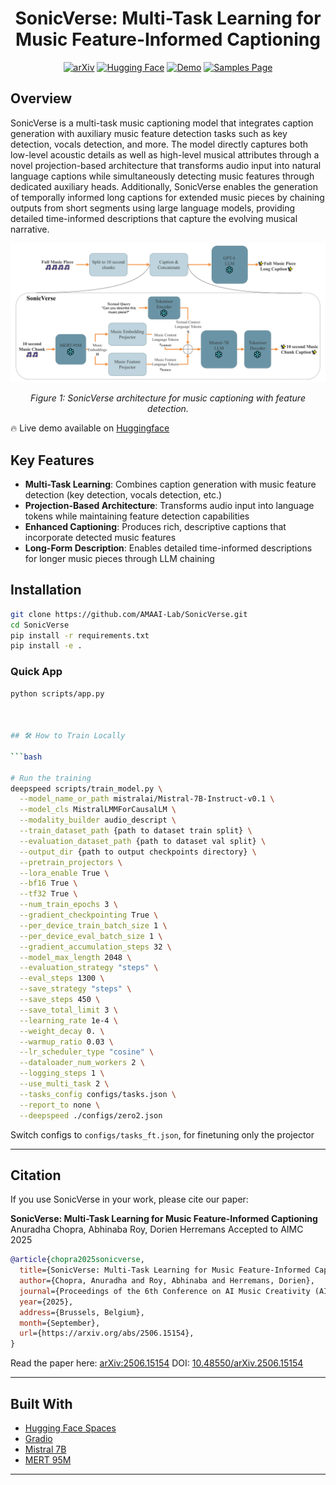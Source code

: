 <div align="center">

# **SonicVerse: Multi-Task Learning for Music Feature-Informed Captioning**
[![arXiv](https://img.shields.io/badge/arXiv-2506.15154-b31b1b.svg)](https://arxiv.org/abs/2506.15154)
[![Hugging Face](https://img.shields.io/badge/🤗%20Hugging%20Face-Model-yellow)](https://huggingface.co/amaai-lab/SonicVerse)
[![Demo](https://img.shields.io/badge/🎵-Demo-green)](https://huggingface.co/spaces/amaai-lab/SonicVerse)
[![Samples Page](https://img.shields.io/badge/Samples-Page-blue)](https://amaai-lab.github.io/SonicVerse/)

</div>

## Overview

SonicVerse is a multi-task music captioning model that integrates caption generation with auxiliary music feature detection tasks such as key detection, vocals detection, and more. The model directly captures both low-level acoustic details as well as high-level musical attributes through a novel projection-based architecture that transforms audio input into natural language captions while simultaneously detecting music features through dedicated auxiliary heads. Additionally, SonicVerse enables the generation of temporally informed long captions for extended music pieces by chaining outputs from short segments using large language models, providing detailed time-informed descriptions that capture the evolving musical narrative.

<div align="center">
<img src="media/overview.png" alt="SonicVerse Architecture" width="800"/>
<p><em>Figure 1: SonicVerse architecture for music captioning with feature detection.</em></p>
</div>

🔥 Live demo available on [Huggingface](https://huggingface.co/spaces/amaai-lab/SonicVerse)

## Key Features

- **Multi-Task Learning**: Combines caption generation with music feature detection (key detection, vocals detection, etc.)
- **Projection-Based Architecture**: Transforms audio input into language tokens while maintaining feature detection capabilities
- **Enhanced Captioning**: Produces rich, descriptive captions that incorporate detected music features
- **Long-Form Description**: Enables detailed time-informed descriptions for longer music pieces through LLM chaining

## Installation

```bash
git clone https://github.com/AMAAI-Lab/SonicVerse.git
cd SonicVerse
pip install -r requirements.txt
pip install -e .
```

### Quick App

```bash
python scripts/app.py



## 🛠️ How to Train Locally

```bash

# Run the training
deepspeed scripts/train_model.py \
  --model_name_or_path mistralai/Mistral-7B-Instruct-v0.1 \
  --model_cls MistralLMMForCausalLM \
  --modality_builder audio_descript \
  --train_dataset_path {path to dataset train split} \
  --evaluation_dataset_path {path to dataset val split} \
  --output_dir {path to output checkpoints directory} \
  --pretrain_projectors \
  --lora_enable True \
  --bf16 True \
  --tf32 True \
  --num_train_epochs 3 \
  --gradient_checkpointing True \
  --per_device_train_batch_size 1 \
  --per_device_eval_batch_size 1 \
  --gradient_accumulation_steps 32 \
  --model_max_length 2048 \
  --evaluation_strategy "steps" \
  --eval_steps 1300 \
  --save_strategy "steps" \
  --save_steps 450 \
  --save_total_limit 3 \
  --learning_rate 1e-4 \
  --weight_decay 0. \
  --warmup_ratio 0.03 \
  --lr_scheduler_type "cosine" \
  --dataloader_num_workers 2 \
  --logging_steps 1 \
  --use_multi_task 2 \
  --tasks_config configs/tasks.json \
  --report_to none \
  --deepspeed ./configs/zero2.json
```

Switch configs to `configs/tasks_ft.json`, for finetuning only the projector

---

<!-- ```

## Training
### Data Prcoessing
### Finetuning
 -->


## Citation

If you use SonicVerse in your work, please cite our paper:

**SonicVerse: Multi-Task Learning for Music Feature-Informed Captioning**
Anuradha Chopra, Abhinaba Roy, Dorien Herremans
Accepted to AIMC 2025

```bibtex
@article{chopra2025sonicverse,
  title={SonicVerse: Multi-Task Learning for Music Feature-Informed Captioning},
  author={Chopra, Anuradha and Roy, Abhinaba and Herremans, Dorien},
  journal={Proceedings of the 6th Conference on AI Music Creativity (AIMC 2025)},
  year={2025},
  address={Brussels, Belgium},
  month={September},
  url={https://arxiv.org/abs/2506.15154},
}
```

Read the paper here: [arXiv:2506.15154](https://arxiv.org/abs/2506.15154)
DOI: [10.48550/arXiv.2506.15154](https://doi.org/10.48550/arXiv.2506.15154)

---

## Built With

- [Hugging Face Spaces](https://huggingface.co/spaces)
- [Gradio](https://gradio.app/)
- [Mistral 7B](https://huggingface.co/mistralai/Mistral-7B-v0.1)
- [MERT 95M](https://huggingface.co/m-a-p/MERT-v1-95M)

---

<!-- ## ✨ Acknowledgements

- [Model authors or papers you built on]
- [Contributors or collaborators]

---

<div align="center">
Made with ❤️ by the AMAAI Lab | Singapore
</div>
